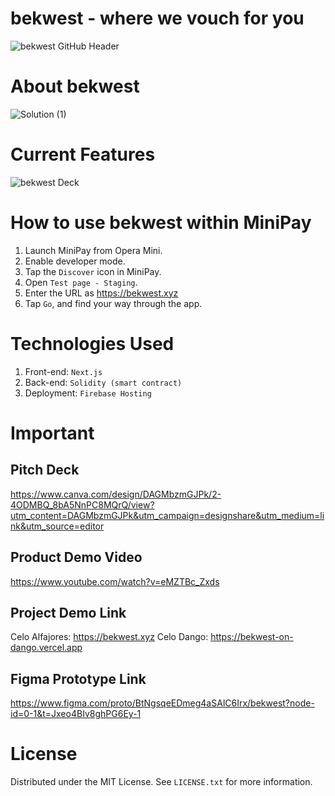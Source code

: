 # bekwest - where we vouch for you
![bekwest GitHub Header](https://github.com/user-attachments/assets/c72b7135-18bc-44bb-b6f3-300f7d99c61b)


# About bekwest
![Solution (1)](https://github.com/user-attachments/assets/815cd389-0b75-4d01-8e85-b130cf974254)

# Current Features
![bekwest Deck](https://github.com/user-attachments/assets/d704f79e-486b-42df-a4c3-1929e19defa3)



# How to use bekwest within MiniPay
1. Launch MiniPay from Opera Mini.
2. Enable developer mode.
3. Tap the `Discover` icon in MiniPay.
4. Open `Test page - Staging`.
5. Enter the URL as https://bekwest.xyz
6. Tap `Go`, and find your way through the app.

# Technologies Used
1. Front-end: `Next.js`
2. Back-end: `Solidity (smart contract)`
3. Deployment: `Firebase Hosting`

# Important
## Pitch Deck
https://www.canva.com/design/DAGMbzmGJPk/2-4ODMBQ_8bA5NnPC8MQrQ/view?utm_content=DAGMbzmGJPk&utm_campaign=designshare&utm_medium=link&utm_source=editor

## Product Demo Video
https://www.youtube.com/watch?v=eMZTBc_Zxds

## Project Demo Link
Celo Alfajores: https://bekwest.xyz
Celo Dango: https://bekwest-on-dango.vercel.app

## Figma Prototype Link
https://www.figma.com/proto/BtNgsqeEDmeg4aSAlC6Irx/bekwest?node-id=0-1&t=Jxeo4BIv8ghPG6Ey-1

# License
Distributed under the MIT License. See `LICENSE.txt` for more information.

